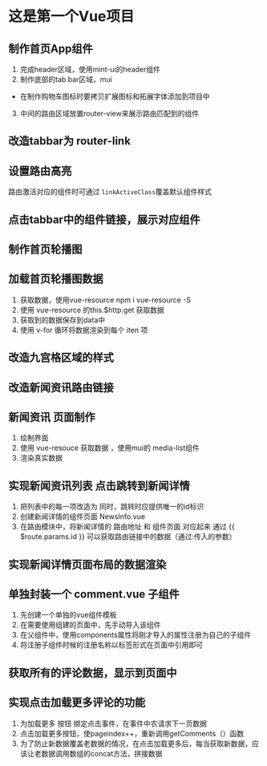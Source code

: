 # 这是第一个Vue项目
## 制作首页App组件
1. 完成header区域，使用mint-ui的header组件
2. 制作底部的tab bar区域，mui
+ 在制作购物车图标时要拷贝扩展图标和拓展字体添加到项目中
3. 中间的路由区域放置router-view来展示路由匹配到的组件

## 改造tabbar为 router-link

## 设置路由高亮
路由激活对应的组件时可通过 `linkActiveClass`覆盖默认组件样式

## 点击tabbar中的组件链接，展示对应组件

## 制作首页轮播图

## 加载首页轮播图数据

1. 获取数据，使用vue-resource npm i vue-resource -S
2. 使用 vue-resource 的this.$http.get 获取数据
3. 获取到的数据保存到data中
4. 使用 v-for 循环将数据渲染到每个 iten 项

## 改造九宫格区域的样式

## 改造新闻资讯路由链接

## 新闻资讯 页面制作
1. 绘制界面
2. 使用 vue-resouce 获取数据 ，使用mui的 media-list组件
3. 渲染真实数据

## 实现新闻资讯列表 点击跳转到新闻详情 
1. 把列表中的每一项改造为<router-link> 同时，跳转时应提供唯一的id标识
2. 创建新闻详情的组件页面 NewsInfo.vue
3. 在路由模块中，将新闻详情的 路由地址 和 组件页面 对应起来
  通过 {{ $route.params.id }} 可以获取路由链接中的数据（通过:传入的参数）

## 实现新闻详情页面布局的数据渲染

## 单独封装一个 comment.vue 子组件
1. 先创建一个单独的vue组件模板
2. 在需要使用组建的页面中，先手动导入该组件
3. 在父组件中，使用components属性将刚才导入的属性注册为自己的子组件
4. 将注册子组件时候的注册名称以标签形式在页面中引用即可

## 获取所有的评论数据，显示到页面中


## 实现点击加载更多评论的功能
1. 为加载更多 按钮 绑定点击事件，在事件中农请求下一页数据
2. 点击加载更多按钮，使pageindex++，重新调用getComments（）函数
3. 为了防止新数据覆盖老数据的情况，在点击加载更多后，每当获取新数据，应该让老数据调用数组的concat方法，拼接数据